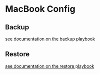 # MacBook Config

## Backup

[see documentation on the backup playbook](docs/backup.md)

## Restore

[see documentation on the restore playbook](docs/restore.md)